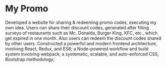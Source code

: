# My Promo

Developed a website for sharing & redeeming promo codes, executing my own idea. Users can share their discount codes, generated after filling surveys of restaurants such as Mc. Donalds, Burger King, KFC, etc., which get expired in one month. Also users can redeem the discount codes shared by other users. Constructed a powerful and modern frontend architecture, involving React, Redux, and ES6; a Node-powered workflow and build system involving webpack; a systematic, scalable, and auto-enforced CSS, Bootstrap methodology;
